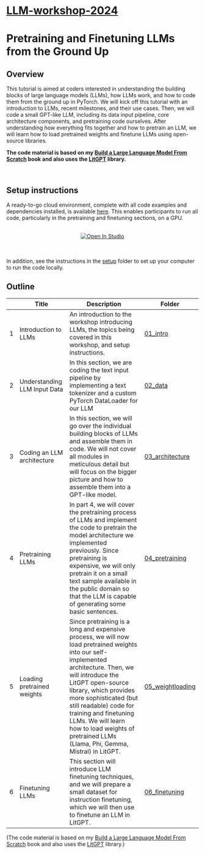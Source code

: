 # [LLM-workshop-2024](https://github.com/rasbt/LLM-workshop-2024)

# Pretraining and Finetuning LLMs from the Ground Up



## Overview

This tutorial is aimed at coders interested in understanding the building blocks of large language models (LLMs), how LLMs work, and how to code them from the ground up in PyTorch. We will kick off this tutorial with an introduction to LLMs, recent milestones, and their use cases. Then, we will code a small GPT-like LLM, including its data input pipeline, core architecture components, and pretraining code ourselves. After understanding how everything fits together and how to pretrain an LLM, we will learn how to load pretrained weights and finetune LLMs using open-source libraries.


**The code material is based on my [Build a Large Language Model From Scratch](http://mng.bz/orYv) book and also uses the [LitGPT](https://github.com/Lightning-AI/litgpt) library.**

<br>

## Setup instructions

A ready-to-go cloud environment, complete with all code examples and dependencies installed, is available [here](https://lightning.ai/lightning-ai/studios/llms-from-the-ground-up-workshop?section=recent&view=public). This enables participants to run all code, particularly in the pretraining and finetuning sections, on a GPU.


<div align="center">
<br>


<a target="_blank" href="https://lightning.ai/lightning-ai/studios/llms-from-the-ground-up-workshop">
  <img src="https://pl-bolts-doc-images.s3.us-east-2.amazonaws.com/app-2/studio-badge.svg" alt="Open In Studio"/>
</a>

<br>
<br>
<br>

</div>

In addition, see the instructions in the [setup](./setup) folder to set up your computer to run the code locally.

## Outline

|      | Title                        | Description                                                  | Folder                               |
| ---- | ---------------------------- | ------------------------------------------------------------ | ------------------------------------ |
| 1    | Introduction to LLMs         | An introduction to the workshop introducing LLMs, the topics being covered in this workshop, and setup instructions. | [01_intro](01_intro)                 |
| 2    | Understanding LLM Input Data | In this section, we are coding the text input pipeline by implementing a text tokenizer and a custom PyTorch DataLoader for our LLM | [02_data](02_data)                   |
| 3    | Coding an LLM architecture   | In this section, we will go over the individual building blocks of LLMs and assemble them in code. We will not cover all modules in meticulous detail but will focus on the bigger picture and how to assemble them into a GPT-like model. | [03_architecture](03_architecture)   |
| 4    | Pretraining LLMs             | In part 4, we will cover the pretraining process of LLMs and implement the code to pretrain the model architecture we implemented previously. Since pretraining is expensive, we will only pretrain it on a small text sample available in the public domain so that the LLM is capable of generating some basic sentences. | [04_pretraining](04_pretraining)     |
| 5    | Loading pretrained weights   | Since pretraining is a long and expensive process, we will now load pretrained weights into our self-implemented architecture. Then, we will introduce the LitGPT open-source library, which provides more sophisticated (but still readable) code for training and finetuning LLMs. We will learn how to load weights of pretrained LLMs (Llama, Phi, Gemma, Mistral) in LitGPT. | [05_weightloading](05_weightloading) |
| 6    | Finetuning LLMs              | This section will introduce LLM finetuning techniques, and we will prepare a small dataset for instruction finetuning, which we will then use to finetune an LLM in LitGPT. | [06_finetuning](06_finetuning)       |

(The code material is based on my [Build a Large Language Model From Scratch](http://mng.bz/orYv) book and also uses the [LitGPT](https://github.com/Lightning-AI/litgpt) library.)

